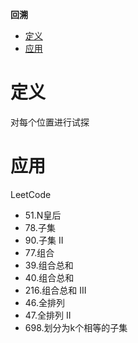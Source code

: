 **回溯**
- [定义](#定义)
- [应用](#应用)

# 定义 #
对每个位置进行试探

# 应用 #
LeetCode
- 51.N皇后
- 78.子集
- 90.子集 II
- 77.组合
- 39.组合总和
- 40.组合总和
- 216.组合总和 III
- 46.全排列
- 47.全排列 II
- 698.划分为k个相等的子集